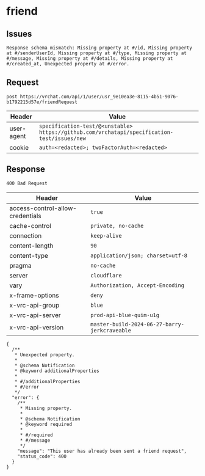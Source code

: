 # friend

## Issues
```
Response schema mismatch: Missing property at #/id, Missing property at #/senderUserId, Missing property at #/type, Missing property at #/message, Missing property at #/details, Missing property at #/created_at, Unexpected property at #/error.
```

## Request
`post https://vrchat.com/api/1/user/usr_9e10ea3e-8115-4b51-9076-b1792215d57e/friendRequest`

| Header | Value |
| ------ | ----- |
| user-agent | `specification-test/@<unstable> https://github.com/vrchatapi/specification-test/issues/new` |
| cookie | `auth=<redacted>; twoFactorAuth=<redacted>` |


## Response
`400 Bad Request`

| Header | Value |
| ------ | ----- |
| access-control-allow-credentials | `true` |
| cache-control | `private, no-cache` |
| connection | `keep-alive` |
| content-length | `90` |
| content-type | `application/json; charset=utf-8` |
| pragma | `no-cache` |
| server | `cloudflare` |
| vary | `Authorization, Accept-Encoding` |
| x-frame-options | `deny` |
| x-vrc-api-group | `blue` |
| x-vrc-api-server | `prod-api-blue-quim-u1g` |
| x-vrc-api-version | `master-build-2024-06-27-barry-jerkcraveable` |

```jsonc
{
  /**
   * Unexpected property.
   *
   * @schema Notification
   * @keyword additionalProperties
   *
   * #/additionalProperties
   * #/error
   */
  "error": {
    /**
     * Missing property.
     *
     * @schema Notification
     * @keyword required
     *
     * #/required
     * #/message
     */
    "message": "This user has already been sent a friend request",
    "status_code": 400
  }
}
```
